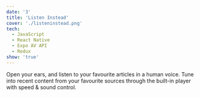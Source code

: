 ```yaml
---
date: '3'
title: 'Listen Instead'
cover: './listeninstead.png'
tech:
  - JavaScript
  - React Native
  - Expo AV API
  - Redux
show: 'true'
---
```


Open your ears, and listen to your favourite articles in a human voice. Tune into recent content from your favourite sources through the built-in player with speed & sound control.
